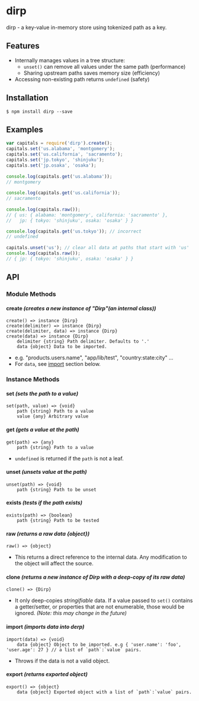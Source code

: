 # dirp
dirp - a key-value in-memory store using tokenized path as a key.

## Features
* Internally manages values in a tree structure:
    * `unset()` can remove all values under the same path (performance)
    * Sharing upstream paths saves memory size (efficiency)
* Accessing non-existing path returns `undefined` (safety)

## Installation
```
$ npm install dirp --save
```

## Examples

```javascript
var capitals = require('dirp').create();
capitals.set('us.alabama', 'montgomery');
capitals.set('us.california', 'sacramento');
capitals.set('jp.tokyo', 'shinjuku');
capitals.set('jp.osaka', 'osaka');
 
console.log(capitals.get('us.alabama'));
// montgomery
 
console.log(capitals.get('us.california'));
// sacramento
 
console.log(capitals.raw());
// { us: { alabama: 'montgomery', california: 'sacramento' },
//   jp: { tokyo: 'shinjuku', osaka: 'osaka' } }

console.log(capitals.get('us.tokyo')); // incorrect
// undefined
 
capitals.unset('us'); // clear all data at paths that start with 'us' 
console.log(capitals.raw());
// { jp: { tokyo: 'shinjuku', osaka: 'osaka' } }
```

## API

### Module Methods
#### create *(creates a new instance of "Dirp"(an internal class))*
```
create() => instance {Dirp}
create(delimiter) => instance {Dirp}
create(delimiter, data) => instance {Dirp}
create(data) => instance {Dirp}
    delimiter {string} Path delimiter. Defaults to '.'
    data {object} Data to be imported.
```
* e.g. "products.users.name", "app/lib/test", "country:state:city" ...
* For `data`, see [import](#import-imports-data-into-derp) section below.

### Instance Methods
#### set *(sets the path to a value)*
```
set(path, value) => {void}
    path {string} Path to a value
    value {any} Arbitrary value
```

#### get *(gets a value at the path)*
```
get(path) => {any}
    path {string} Path to a value
```
* `undefined` is returned if the `path` is not a leaf.

#### unset *(unsets value at the path)*
```
unset(path) => {void}
    path {string} Path to be unset
```

#### exists *(tests if the path exists)*
```
exists(path) => {boolean}
    path {string} Path to be tested
```

#### raw *(returns a raw data {object})*
```
raw() => {object}
```
* This returns a direct reference to the internal data. Any modification to the object will affect the source.

#### clone *(returns a new instance of Dirp with a deep-copy of its raw data)*
```
clone() => {Dirp}
```
* It only deep-copies *stringifiable* data. If a value passed to `set()` contains a getter/setter, or properties that are not enumerable, those would be ignored. *(Note: this may change in the future)*

#### import *(imports data into derp)*
```
import(data) => {void}
    data {object} Object to be imported. e.g { 'user.name': 'foo', 'user.age': 27 } // a list of `path`:`value` pairs.
```
* Throws if the data is not a valid object.

#### export *(returns exported object)*
```
export() => {object}
    data {object} Exported object with a list of `path`:`value` pairs.
```

